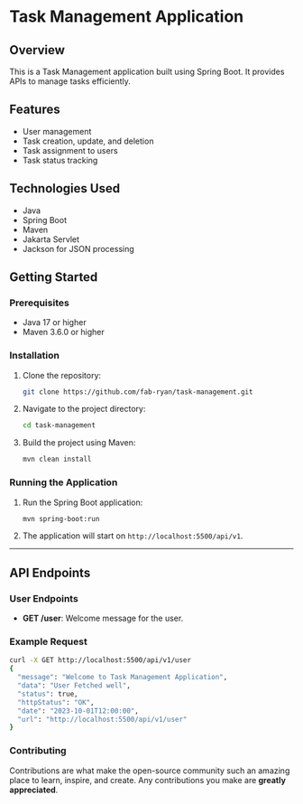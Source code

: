 # Task Management Application

## Overview
This is a Task Management application built using Spring Boot. It provides APIs to manage tasks efficiently.

## Features
- User management
- Task creation, update, and deletion
- Task assignment to users
- Task status tracking

## Technologies Used
- Java
- Spring Boot
- Maven
- Jakarta Servlet
- Jackson for JSON processing

## Getting Started

### Prerequisites
- Java 17 or higher
- Maven 3.6.0 or higher

### Installation
1. Clone the repository:
    ```sh
    git clone https://github.com/fab-ryan/task-management.git
    ```
2. Navigate to the project directory:
    ```sh
    cd task-management
    ```
3. Build the project using Maven:
    ```sh
    mvn clean install
    ```

### Running the Application
1. Run the Spring Boot application:
    ```sh
    mvn spring-boot:run
    ```
2. The application will start on `http://localhost:5500/api/v1`.
****
## API Endpoints

### User Endpoints
- **GET /user**: Welcome message for the user.

### Example Request
```sh
curl -X GET http://localhost:5500/api/v1/user
{
  "message": "Welcome to Task Management Application",
  "data": "User Fetched well",
  "status": true,
  "httpStatus": "OK",
  "date": "2023-10-01T12:00:00",
  "url": "http://localhost:5500/api/v1/user"
}
```
### Contributing
Contributions are what make the open-source community such an amazing place to learn, inspire, and create. Any contributions you make are **greatly appreciated**.

